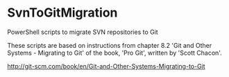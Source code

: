 SvnToGitMigration
=================

PowerShell scripts to migrate SVN repositories to Git

These scripts are based on instructions from chapter 8.2 'Git and Other Systems - Migrating to Git' of the book, 'Pro Git', 
written by 'Scott Chacon'.

http://git-scm.com/book/en/Git-and-Other-Systems-Migrating-to-Git
